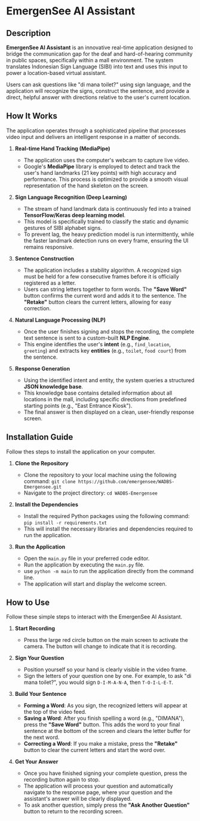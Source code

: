# EmergenSee AI Assistant

## Description

**EmergenSee AI Assistant** is an innovative real-time application designed to bridge the communication gap for the deaf and hard-of-hearing community in public spaces, specifically within a mall environment. The system translates Indonesian Sign Language (SIBI) into text and uses this input to power a location-based virtual assistant.

Users can ask questions like "di mana toilet?" using sign language, and the application will recognize the signs, construct the sentence, and provide a direct, helpful answer with directions relative to the user's current location.

## How It Works

The application operates through a sophisticated pipeline that processes video input and delivers an intelligent response in a matter of seconds.

1.  **Real-time Hand Tracking (MediaPipe)**
    * The application uses the computer's webcam to capture live video.
    * Google's **MediaPipe** library is employed to detect and track the user's hand landmarks (21 key points) with high accuracy and performance. This process is optimized to provide a smooth visual representation of the hand skeleton on the screen.

2.  **Sign Language Recognition (Deep Learning)**
    * The stream of hand landmark data is continuously fed into a trained **TensorFlow/Keras deep learning model**.
    * This model is specifically trained to classify the static and dynamic gestures of SIBI alphabet signs.
    * To prevent lag, the heavy prediction model is run intermittently, while the faster landmark detection runs on every frame, ensuring the UI remains responsive.

3.  **Sentence Construction**
    * The application includes a stability algorithm. A recognized sign must be held for a few consecutive frames before it is officially registered as a letter.
    * Users can string letters together to form words. The **"Save Word"** button confirms the current word and adds it to the sentence. The **"Retake"** button clears the current letters, allowing for easy correction.

4.  **Natural Language Processing (NLP)**
    * Once the user finishes signing and stops the recording, the complete text sentence is sent to a custom-built **NLP Engine**.
    * This engine identifies the user's **intent** (e.g., `find_location`, `greeting`) and extracts key **entities** (e.g., `toilet`, `food court`) from the sentence.

5.  **Response Generation**
    * Using the identified intent and entity, the system queries a structured **JSON knowledge base**.
    * This knowledge base contains detailed information about all locations in the mall, including specific directions from predefined starting points (e.g., "East Entrance Kiosk").
    * The final answer is then displayed on a clean, user-friendly response screen.

## Installation Guide

Follow thes steps to install the application on your computer.

1. **Clone the Repository** 
    * Clone the repository to your local machine using the following command: `git clone https://github.com/emergensee/WADBS-Emergensee.git`
    * Navigate to the project directory: `cd WADBS-Emergensee`

2. **Install the Dependencies**
    * Install the required Python packages using the following command: `pip install -r requirements.txt`
    * This will install the necessary libraries and dependencies required to run the application.

3. **Run the Application**
    * Open the `main.py` file in your preferred code editor.
    * Run the application by executing the `main.py` file.
    * use `python -m main` to run the application directly from the command line.
    * The application will start and display the welcome screen.

## How to Use

Follow these simple steps to interact with the EmergenSee AI Assistant.

1.  **Start Recording**
    * Press the large red circle button on the main screen to activate the camera. The button will change to indicate that it is recording.

2.  **Sign Your Question**
    * Position yourself so your hand is clearly visible in the video frame.
    * Sign the letters of your question one by one. For example, to ask "di mana toilet?", you would sign `D-I-M-A-N-A`, then `T-O-I-L-E-T`.

3.  **Build Your Sentence**
    * **Forming a Word**: As you sign, the recognized letters will appear at the top of the video feed.
    * **Saving a Word**: After you finish spelling a word (e.g., "DIMANA"), press the **"Save Word"** button. This adds the word to your final sentence at the bottom of the screen and clears the letter buffer for the next word.
    * **Correcting a Word**: If you make a mistake, press the **"Retake"** button to clear the current letters and start the word over.

4.  **Get Your Answer**
    * Once you have finished signing your complete question, press the recording button again to stop.
    * The application will process your question and automatically navigate to the response page, where your question and the assistant's answer will be clearly displayed.
    * To ask another question, simply press the **"Ask Another Question"** button to return to the recording screen.